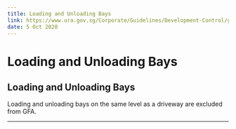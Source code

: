 ```yaml
---
title: Loading and Unloading Bays
link: https://www.ura.gov.sg/Corporate/Guidelines/Development-Control/gross-floor-area/GFA/LoadingandUnloadingBays
date: 5 Oct 2020
---
```


# Loading and Unloading Bays

## Loading and Unloading Bays

Loading and unloading bays on the same level as a driveway are excluded from GFA.

---


